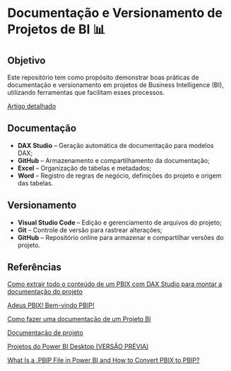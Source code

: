 # Documentação e Versionamento de Projetos de BI 📊

## Objetivo
Este repositório tem como propósito demonstrar boas práticas de documentação e versionamento em projetos de Business Intelligence (BI), utilizando ferramentas que facilitam esses processos.

[Artigo detalhado](https://www.linkedin.com/pulse/documenta%C3%A7%C3%A3o-e-versionamento-de-projetos-bi-yara-de-oliveira-rufino-oiimf/?trackingId=8rfuACJLS9eRdn4QqxLCUQ%3D%3D)

## Documentação
- **DAX Studio** – Geração automática de documentação para modelos DAX;
- **GitHub** – Armazenamento e compartilhamento da documentação;
- **Excel** – Organização de tabelas e metadados;
- **Word** – Registro de regras de negócio, definições do projeto e origem das tabelas.

## Versionamento
- **Visual Studio Code** – Edição e gerenciamento de arquivos do projeto;
- **Git** – Controle de versão para rastrear alterações;
- **GitHub** – Repositório online para armazenar e compartilhar versões do projeto.

## Referências
[Como extrair todo o conteúdo de um PBIX com DAX Studio para montar a documentação do projeto](https://www.youtube.com/watch?v=aRMP5LYYJsw) <p>
[Adeus PBIX! Bem-vindo PBIP!](https://www.youtube.com/watch?v=Yog22N2Lq14) <p>
[Como fazer uma documentação de um Projeto BI](https://www.linkedin.com/pulse/como-fazer-uma-documenta%C3%A7%C3%A3o-de-um-projeto-bi-soraia-carvalho/) <p>
[Documentação de projeto](https://www.linkedin.com/feed/update/urn:li:activity:7043581509802340353/) <p>
[Projetos do Power BI Desktop (VERSÃO PRÉVIA)](https://learn.microsoft.com/pt-br/power-bi/developer/projects/projects-overview) <p>
[What Is a .PBIP File in Power BI and How to Convert PBIX to PBIP?](https://blog.bismart.com/en/power-bi-pbip-files) <p>
